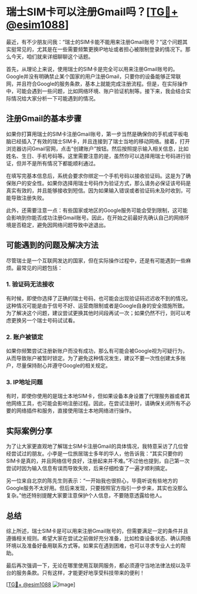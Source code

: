 # 瑞士SIM卡可以注册Gmail吗？[[TG💪+ @esim1088](https://t.me/s/esim1088)]

最近，有不少朋友问我：“瑞士的SIM卡能不能用来注册Gmail账号？”这个问题其实挺常见的，尤其是在一些需要频繁更换IP地址或者担心被限制登录的情况下。那么今天，咱们就来详细聊聊这个话题。

首先，从理论上来说，使用瑞士的SIM卡是完全可以用来注册Gmail账号的。Google并没有明确禁止某个国家的用户注册Gmail，只要你的设备能够正常联网，并且符合Google的服务条款，基本上就能完成注册流程。但是，在实际操作中，可能会遇到一些问题，比如网络环境、账户验证机制等。接下来，我会结合实际情况给大家分析一下可能遇到的情况。

## 注册Gmail的基本步骤

如果你打算用瑞士的SIM卡注册Gmail账号，第一步当然是确保你的手机或平板电脑已经插入了有效的瑞士SIM卡，并且连接到了瑞士当地的移动网络。接着，打开浏览器访问Gmail官网，点击“创建账户”按钮。然后按照提示输入相关信息，比如姓名、生日、手机号码等。这里需要注意的是，虽然你可以选择用瑞士号码进行验证，但并不是所有情况下都能顺利通过。

在填写完基本信息后，系统会要求你绑定一个手机号码以接收验证码。这是为了确保账户的安全性。如果你选择用瑞士号码作为验证方式，那么请务必保证该号码是真实有效的，并且能够接收到短信。因为如果输入错误或者验证码未及时收到，可能导致注册失败。

此外，还需要注意一点：有些国家或地区的Google服务可能会受到限制，这可能会影响到你能否成功注册Gmail账号。因此，在开始之前最好先确认自己的网络环境是否稳定，避免因网络问题导致中途退出。

## 可能遇到的问题及解决方法

尽管瑞士是一个互联网发达的国家，但在实际操作过程中，还是有可能遇到一些麻烦。最常见的问题包括：

### 1. 验证码无法接收

有时候，即使你选择了正确的瑞士号码，也可能会出现验证码迟迟收不到的情况。这种情况可能是由于信号不好、运营商限制或者是Google自身的安全措施所致。为了解决这个问题，建议尝试更换其他时间段再试一次；如果仍然不行，则可以考虑更换另一个瑞士号码试试看。

### 2. 账户被锁定

如果你频繁尝试注册新账户而没有成功，那么有可能会被Google视为可疑行为，从而导致账户被暂时锁定。为了避免这种情况发生，建议不要一次性创建太多账户，尽量保持耐心并遵守Google的相关规定。

### 3. IP地址问题

有时，即使你使用的是瑞士本地SIM卡，但如果设备本身设置了代理服务器或者其他网络工具，也可能会影响注册过程。因此，在尝试注册时，请确保关闭所有不必要的网络插件和服务，直接使用瑞士本地网络进行操作。

## 实际案例分享

为了让大家更直观地了解瑞士SIM卡注册Gmail的具体情况，我特意采访了几位曾经尝试过的朋友。小李是一位旅居瑞士多年的华人，他告诉我：“其实只要你的SIM卡是真的，并且网络信号良好，注册起来并不难。”不过他也提到，自己第一次尝试时因为输入信息有误而导致失败，后来仔细检查了一遍才顺利搞定。

另一位来自北京的陈先生则表示：“一开始我也很担心，毕竟听说有些地方的Google服务不太好用。但后来发现，只要按照官方指引一步步来，其实也没那么复杂。”他还特别提醒大家要注意保护个人信息，不要随意透露给他人。

## 总结

综上所述，瑞士SIM卡是可以用来注册Gmail账号的，但需要满足一定的条件并且遵循相关规则。希望大家在尝试之前做好充分准备，比如检查设备状态、确认网络环境以及准备好备用联系方式等。如果实在遇到困难，也可以寻求专业人士的帮助。

最后再次强调一下，无论在哪里使用互联网服务，都必须遵守当地法律法规以及平台的服务条款。只有这样，才能更好地享受科技带来的便利！

[[TG💪+ @esim1088](https://t.me/s/esim1088) ![Image](https://i.postimg.cc/4NQfJmqS/Snipaste-2025-05-13-00-14-12.png)]